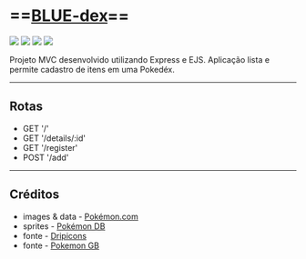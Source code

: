 # ==[BLUE-dex](https://blue-dex.herokuapp.com/)==

![](https://img.pokemondb.net/sprites/black-white/anim/normal/bulbasaur.gif)
![](https://img.pokemondb.net/sprites/black-white/anim/normal/charmander.gif)
![](https://img.pokemondb.net/sprites/black-white/anim/normal/squirtle.gif)
![](https://img.pokemondb.net/sprites/black-white/anim/normal/pikachu.gif)


Projeto MVC desenvolvido utilizando Express e EJS. 
Aplicação lista e permite cadastro de itens em uma Pokedéx.

---

## **Rotas**

- GET '/'
- GET '/details/:id'
- GET '/register'
- POST '/add'

---

## **Créditos**

- images & data - [Pokémon.com](https://www.pokemon.com/us/pokedex/)
- sprites - [Pokémon DB](https://pokemondb.net/)
- fonte   - [Dripicons](http://demo.amitjakhu.com/dripicons/)
- fonte   - [Pokemon GB](https://fonts2u.com/pokemon-gb.font)